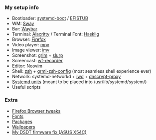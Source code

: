 ### My setup info
- Bootloader: [systemd-boot](https://wiki.archlinux.org/index.php/Systemd-boot) / [EFISTUB](https://wiki.archlinux.org/index.php/EFISTUB)
- WM: [Sway](https://github.com/swaywm/sway)
- Bar: [Waybar](https://github.com/Alexays/Waybar)
- Terminal: [Alacritty](https://github.com/jwilm/alacritty) / Terminal Font: [Hasklig](https://github.com/i-tu/Hasklig)
- Browser: [Firefox](https://www.mozilla.org/en-US/firefox)
- Video player: [mpv](https://github.com/mpv-player/mpv)
- Image viewer: [imv](https://github.com/eXeC64/imv)
- Screenshot: [grim](https://github.com/emersion/grim) + [slurp](https://github.com/emersion/slurp)
- Screencast: [wf-recorder](https://github.com/ammen99/wf-recorder)
- Editor: [Neovim](https://github.com/neovim/neovim)
- Shell: [zsh](https://github.com/zsh-users/zsh) + [grml-zsh-config](https://grml.org/zsh/#grmlzshconfig) (most seamless shell experience ever)
- Network: systemd-networkd + [iwd](https://git.kernel.org/pub/scm/network/wireless/iwd.git) + [dnscrypt-proxy](https://github.com/DNSCrypt/dnscrypt-proxy)
- [Systemd units](https://github.com/etircopyh/archlindot-config/tree/master/dotfiles/system/usr/lib/systemd/system) (meant to be placed into /usr/lib/systemd/system/)
- Useful scripts

### Extra
- [Firefox Browser tweaks](https://github.com/etircopyh/fox-hax "fox-hax")
- [Fonts](http://ix.io/22cH "Font list")
- [Packages](http://ix.io/22d2)
- [Wallpapers](https://github.com/etircopyh/archlindot-config/tree/master/extra/wallpapers)
- [My DSDT firmware fix (ASUS X54C)](https://github.com/etircopyh/archlindot-config/tree/master/extra/asus-x54c-fixed-dsdt)
